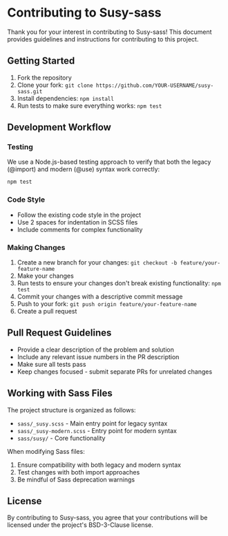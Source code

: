 # Contributing to Susy-sass

Thank you for your interest in contributing to Susy-sass! This document provides guidelines and instructions for contributing to this project.

## Getting Started

1. Fork the repository
2. Clone your fork: `git clone https://github.com/YOUR-USERNAME/susy-sass.git`
3. Install dependencies: `npm install`
4. Run tests to make sure everything works: `npm test`

## Development Workflow

### Testing

We use a Node.js-based testing approach to verify that both the legacy (@import) and modern (@use) syntax work correctly:

```bash
npm test
```

### Code Style

- Follow the existing code style in the project
- Use 2 spaces for indentation in SCSS files
- Include comments for complex functionality

### Making Changes

1. Create a new branch for your changes: `git checkout -b feature/your-feature-name`
2. Make your changes
3. Run tests to ensure your changes don't break existing functionality: `npm test`
4. Commit your changes with a descriptive commit message
5. Push to your fork: `git push origin feature/your-feature-name`
6. Create a pull request

## Pull Request Guidelines

- Provide a clear description of the problem and solution
- Include any relevant issue numbers in the PR description
- Make sure all tests pass
- Keep changes focused - submit separate PRs for unrelated changes

## Working with Sass Files

The project structure is organized as follows:

- `sass/_susy.scss` - Main entry point for legacy syntax
- `sass/_susy-modern.scss` - Entry point for modern syntax
- `sass/susy/` - Core functionality

When modifying Sass files:

1. Ensure compatibility with both legacy and modern syntax
2. Test changes with both import approaches
3. Be mindful of Sass deprecation warnings

## License

By contributing to Susy-sass, you agree that your contributions will be licensed under the project's BSD-3-Clause license.
